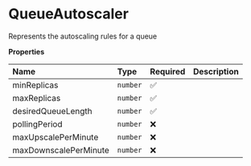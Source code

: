 # QueueAutoscaler

Represents the autoscaling rules for a queue

**Properties**

| Name                  | Type     | Required | Description |
| :-------------------- | :------- | :------- | :---------- |
| minReplicas           | `number` | ✅       |             |
| maxReplicas           | `number` | ✅       |             |
| desiredQueueLength    | `number` | ✅       |             |
| pollingPeriod         | `number` | ❌       |             |
| maxUpscalePerMinute   | `number` | ❌       |             |
| maxDownscalePerMinute | `number` | ❌       |             |
